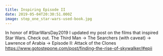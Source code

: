 ```yaml
---
title: Inspiring Episode II
date: 2019-05-04T20:30:51.000Z 
image: step_one_star-wars-used-book.jpg
---
```

In honor of #StarWarsDay2019 I updated my post on the films that inspired Star Wars. Check out. The Third Man -> The Searchers (with caveat) -> Lawrence of Arabia -> Episode II: Attack of the Clones
https://www.gotostepone.com/post/finding-the-rise-of-skywalker/#epii